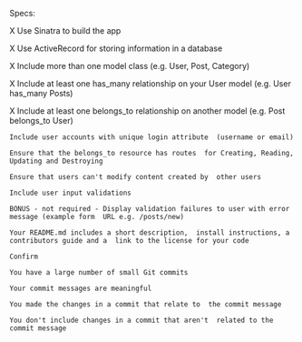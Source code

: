 Specs:

X   Use Sinatra to build the app
    
X    Use ActiveRecord for storing information in a database
    
X    Include more than one model class (e.g. User,  Post, Category)

 X   Include at least one has_many relationship on  your User model (e.g. User has_many Posts)

 X   Include at least one belongs_to relationship on  another model (e.g. Post belongs_to User)

    Include user accounts with unique login attribute  (username or email)

    Ensure that the belongs_to resource has routes  for Creating, Reading, Updating and Destroying

    Ensure that users can't modify content created by  other users

    Include user input validations

    BONUS - not required - Display validation failures to user with error message (example form  URL e.g. /posts/new)

    Your README.md includes a short description,  install instructions, a contributors guide and a  link to the license for your code

    Confirm

    You have a large number of small Git commits

    Your commit messages are meaningful

    You made the changes in a commit that relate to  the commit message

    You don't include changes in a commit that aren't  related to the commit message